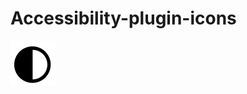 
  <h1>  Accessibility-plugin-icons </h1>
  <img src="https://github.com/angieradtke/Accessibility-plugin-icons/blob/main/invert.svg" alt="Invert Color"/>



